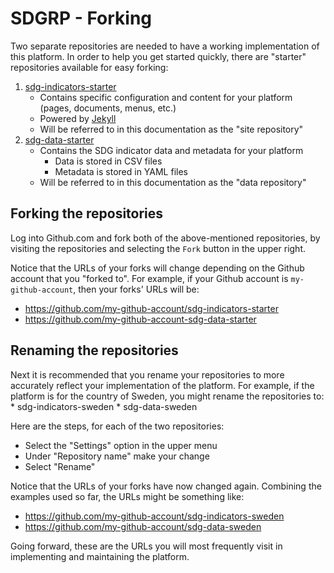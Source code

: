 # SDGRP - Forking

Two separate repositories are needed to have a working implementation of this platform. In order to help you get started quickly, there are "starter" repositories available for easy forking:

1. [sdg-indicators-starter](https://github.com/ONSDigital/sdg-indicators-starter)
    * Contains specific configuration and content for your platform (pages, documents, menus, etc.)
    * Powered by [Jekyll](https://jekyllrb.com)
    * Will be referred to in this documentation as the "site repository"
2. [sdg-data-starter](https://github.com/ONSDigital/sdg-data-starter)
    * Contains the SDG indicator data and metadata for your platform
        * Data is stored in CSV files
        * Metadata is stored in YAML files
    * Will be referred to in this documentation as the "data repository"

## Forking the repositories

Log into Github.com and fork both of the above-mentioned repositories, by visiting the repositories and selecting the `Fork` button in the upper right.

Notice that the URLs of your forks will change depending on the Github account that you "forked to". For example, if your Github account is `my-github-account`, then your forks' URLs will be:
* https://github.com/my-github-account/sdg-indicators-starter
* https://github.com/my-github-account-sdg-data-starter

## Renaming the repositories

Next it is recommended that you rename your repositories to more accurately reflect your implementation of the platform. For example, if the platform is for the country of Sweden, you might rename the repositories to:
    * sdg-indicators-sweden
    * sdg-data-sweden

Here are the steps, for each of the two repositories:
* Select the "Settings" option in the upper menu
* Under "Repository name" make your change
* Select "Rename"

Notice that the URLs of your forks have now changed again. Combining the examples used so far, the URLs might be something like:
* https://github.com/my-github-account/sdg-indicators-sweden
* https://github.com/my-github-account/sdg-data-sweden

Going forward, these are the URLs you will most frequently visit in implementing and maintaining the platform.
